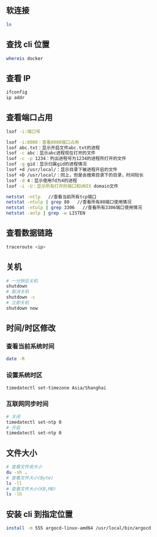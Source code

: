 ## 软连接

```bash
ln
```

## 查找 cli 位置

```bash
whereis docker
```

## 查看 IP

```bash
ifconfig
ip addr
```

## 查看端口占用


```bash
lsof -i:端口号
```

```bash
lsof -i:8080：查看8080端口占用
lsof abc.txt：显示开启文件abc.txt的进程
lsof -c abc：显示abc进程现在打开的文件
lsof -c -p 1234：列出进程号为1234的进程所打开的文件
lsof -g gid：显示归属gid的进程情况
lsof +d /usr/local/：显示目录下被进程开启的文件
lsof +D /usr/local/：同上，但是会搜索目录下的目录，时间较长
lsof -d 4：显示使用fd为4的进程
lsof -i -U：显示所有打开的端口和UNIX domain文件
```

```bash
netstat -ntlp   //查看当前所有tcp端口
netstat -ntulp | grep 80   //查看所有80端口使用情况
netstat -ntulp | grep 3306   //查看所有3306端口使用情况
netstat -anlp | grep -w LISTEN
```

## 查看数据链路

```bash
traceroute <ip>
```

## 关机

```bash
# 一分钟后关机
shutdown
# 取消关机
shutdown -c
# 立即关机
shutdown now
```

## 时间/时区修改

### 查看当前系统时间

```bash
date -R
```

### 设置系统时区

```bash
timedatectl set-timezone Asia/Shanghai
```

### 互联网同步时间

```bash
# 关闭
timedatectl set-ntp 0
# 开启
timedatectl set-ntp 0
```

## 文件大小

```bash
# 查看文件夹大小
du -sh .
# 查看文件大小(Byte)
ls -ll
# 查看文件大小(KB,MB)
ls -lh
```

## 安装 cli 到指定位置

```bash
install -m 555 argocd-linux-amd64 /usr/local/bin/argocd
```